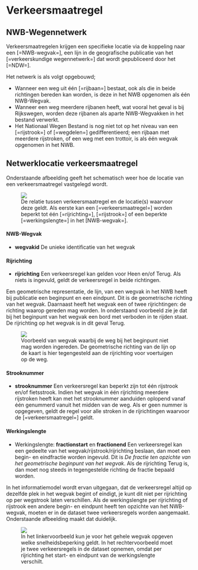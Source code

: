 # Verkeersmaatregel


## NWB-Wegennetwerk 
Verkeersmaatregelen krijgen een specifieke locatie via de koppeling naar een [=NWB-wegvak=], een lijn in de geografische publicatie van het [=verkeerskundige wegennetwerk=] dat wordt gepubliceerd door het [=NDW=].

Het netwerk is als volgt opgebouwd;

* Wanneer een weg uit één [=rijbaan=] bestaat, ook als die in beide richtingen bereden kan worden, is deze in het NWB opgenomen als één NWB-Wegvak.
* Wanneer een weg meerdere rijbanen heeft, wat vooral het geval is bij Rijkswegen, worden deze rijbanen als aparte NWB-Wegvakken in het bestand verwerkt.
* Het Nationaal Wegen Bestand is nog niet tot op het niveau van een [=rijstrook=] of [=wegdelen=] gedifferentieerd; een rijbaan met meerdere rijstroken, of een weg met een trottoir, is als één wegvak opgenomen in het NWB. 

## Netwerklocatie verkeersmaatregel

Onderstaande afbeelding geeft het schematisch weer hoe de locatie van een verkeersmaatregel vastgelegd wordt. 

<figure>
<img src="./hoofdstukken/media/wegvaklocatie-verkeersregel.PNG">
<figcaption>De relatie tussen verkeersmaatregel en de locatie(s) waarvoor deze geldt. Als eerste kan een [=verkeersmaatregel=] worden beperkt tot één [=rijrichting=], [=rijstrook=] of een beperkte [=werkingslengte=] in het [NWB-wegvak=]. 
</figure>


#### NWB-Wegvak
* **wegvakid** De unieke identificatie van het wegvak


#### Rijrichting
* **rijrichting** Een verkeersregel kan gelden voor Heen en/of Terug. Als niets is ingevuld, geldt de verkeersregel in beide richtingen.

<aside class="note" title="Richting van het geometrische NWB-wegvak versus rijrichting">
Een geometrische representatie, de lijn, van een wegvak in het NWB heeft bij publicatie een beginpunt en een eindpunt. Dit is de geometrische richting van het wegvak. Daarnaast heeft het wegvak een of twee rijrichtingen: de richting waarop gereden mag worden. In onderstaand voorbeeld zie je dat bij het beginpunt van het wegvak een bord met verboden in te rijden staat. De rijrichting op het wegvak is in dit geval Terug. 
<figure>
<img src="./hoofdstukken/media/wegvakrichting.png">
<figcaption>Voorbeeld van wegvak waarbij de weg bij het beginpunt niet mag worden ingereden. De geometrische richting van de lijn op de kaart is hier tegengesteld aan de rijrichting voor voertuigen op de weg. </caption>
</figure>
</aside>

#### Strooknummer

* **strooknummer**  Een verkeersregel kan beperkt zijn tot één rijstrook en/of fietsstrook. Indien het wegvak in één rijrichting meerdere rijstroken heeft kan met het strooknummer aanduiden oplopend vanaf één genummerd vanuit het midden van de weg. Als er geen nummer is opgegeven, geldt de regel voor alle stroken in de rijrichtingen waarvoor de [=verkeersmaatregel=] geldt.

#### Werkingslengte

* Werkingslengte: **fractionstart** en **fractionend** Een verkeersregel kan een gedeelte van het wegvak/rijstrook/rijrichting beslaan, dan moet een begin- en eindfractie worden ingevuld. Dit is *De fractie ten opzichte van het geometrische beginpunt van het wegvak*. Als de rijrichting Terug is, dan moet nog steeds in tegengestelde richting de fractie bepaald worden. 

In het informatiemodel wordt ervan uitgegaan, dat de verkeersregel altijd op dezelfde plek in het wegvak begint of eindigt, je kunt dit niet per rijrichting op per wegstrook laten verschillen. Als de werkingslengte per rijrichting of rijstrook een andere begin- en eindpunt heeft ten opzichte van het NWB-wegvak, moeten er in de dataset twee verkeersregels worden aangemaakt. Onderstaande afbeelding maakt dat duidelijk.


<figure>
<img src="./hoofdstukken/media/werkingslengte.PNG">
<figcaption> In het linkervoorbeeld kun je voor het gehele wegvak opgeven welke snelheidsbeperking geldt. In het rechtervoorbeeld moet je twee verkeersregels in de dataset opnemen, omdat per rijrichting het start- en eindpunt van de werkingslengte verschilt. </caption>
</figure>




